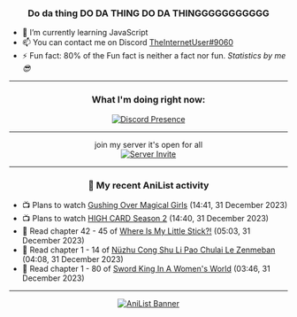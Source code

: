 <div align="center">

### Do da thing DO DA THING DO DA THINGGGGGGGGGGG
</div>

- 🌱 I’m currently learning JavaScript
- 📫 You can contact me on Discord [TheInternetUser#9060](https://discord.com/users/534117072796385300)
- ⚡ Fun fact: 80% of the Fun fact is neither a fact nor fun. _Statistics by me 😎_
<hr>

<div align="center">

### What I'm doing right now:
[![Discord Presence](https://lanyard.cnrad.dev/api/534117072796385300)](https://discord.com/users/534117072796385300)
<hr>

join my server it's open for all <br>
[![Server Invite](https://invidget.switchblade.xyz/bfYgVHxrSs)](https://discord.gg/bfYgVHxrSs)

<hr>
  
### 🌸 My recent AniList activity

</div>

<!-- ANILIST_ACTIVITY:start -->

-   📺 Plans to watch [Gushing Over Magical Girls](https://anilist.co/anime/162780) (14:41, 31 December 2023)
-   📺 Plans to watch [HIGH CARD Season 2](https://anilist.co/anime/163151) (14:40, 31 December 2023)
-   📖 Read chapter 42 - 45 of [Where Is My Little Stick?!](https://anilist.co/manga/157094) (05:03, 31 December 2023)
-   📖 Read chapter 1 - 14 of [Nüzhu Cong Shu Li Pao Chulai Le Zenmeban](https://anilist.co/manga/165424) (04:08, 31 December 2023)
-   📖 Read chapter 1 - 80 of [Sword King In A Women's World](https://anilist.co/manga/116027) (03:46, 31 December 2023)

<!-- ANILIST_ACTIVITY:end -->
<hr>

<div align="center">

[![AniList Banner](https://img.anili.st/User/929966)](https://anilist.co/user/TheInternetUser)

<!-- ![Profile views](https://gpvc.arturio.dev/TheInternetUse7) Since 2023-01-09 -->
<br>


</div>
